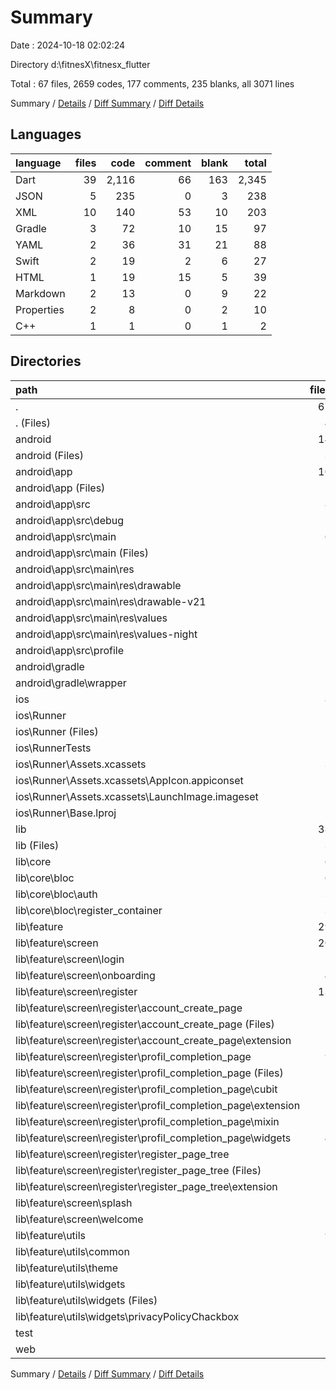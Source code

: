 # Summary

Date : 2024-10-18 02:02:24

Directory d:\\fitnesX\\fitnesx_flutter

Total : 67 files,  2659 codes, 177 comments, 235 blanks, all 3071 lines

Summary / [Details](details.md) / [Diff Summary](diff.md) / [Diff Details](diff-details.md)

## Languages
| language | files | code | comment | blank | total |
| :--- | ---: | ---: | ---: | ---: | ---: |
| Dart | 39 | 2,116 | 66 | 163 | 2,345 |
| JSON | 5 | 235 | 0 | 3 | 238 |
| XML | 10 | 140 | 53 | 10 | 203 |
| Gradle | 3 | 72 | 10 | 15 | 97 |
| YAML | 2 | 36 | 31 | 21 | 88 |
| Swift | 2 | 19 | 2 | 6 | 27 |
| HTML | 1 | 19 | 15 | 5 | 39 |
| Markdown | 2 | 13 | 0 | 9 | 22 |
| Properties | 2 | 8 | 0 | 2 | 10 |
| C++ | 1 | 1 | 0 | 1 | 2 |

## Directories
| path | files | code | comment | blank | total |
| :--- | ---: | ---: | ---: | ---: | ---: |
| . | 67 | 2,659 | 177 | 235 | 3,071 |
| . (Files) | 4 | 47 | 31 | 28 | 106 |
| android | 14 | 213 | 61 | 25 | 299 |
| android (Files) | 3 | 41 | 2 | 9 | 52 |
| android\\app | 10 | 167 | 59 | 15 | 241 |
| android\\app (Files) | 2 | 88 | 8 | 7 | 103 |
| android\\app\\src | 8 | 79 | 51 | 8 | 138 |
| android\\app\\src\\debug | 1 | 3 | 4 | 1 | 8 |
| android\\app\\src\\main | 6 | 73 | 43 | 6 | 122 |
| android\\app\\src\\main (Files) | 1 | 41 | 11 | 0 | 52 |
| android\\app\\src\\main\\res | 5 | 32 | 32 | 6 | 70 |
| android\\app\\src\\main\\res\\drawable | 1 | 4 | 7 | 2 | 13 |
| android\\app\\src\\main\\res\\drawable-v21 | 1 | 4 | 7 | 2 | 13 |
| android\\app\\src\\main\\res\\values | 2 | 15 | 9 | 1 | 25 |
| android\\app\\src\\main\\res\\values-night | 1 | 9 | 9 | 1 | 19 |
| android\\app\\src\\profile | 1 | 3 | 4 | 1 | 8 |
| android\\gradle | 1 | 5 | 0 | 1 | 6 |
| android\\gradle\\wrapper | 1 | 5 | 0 | 1 | 6 |
| ios | 8 | 229 | 4 | 13 | 246 |
| ios\\Runner | 7 | 222 | 2 | 9 | 233 |
| ios\\Runner (Files) | 2 | 13 | 0 | 3 | 16 |
| ios\\RunnerTests | 1 | 7 | 2 | 4 | 13 |
| ios\\Runner\\Assets.xcassets | 3 | 148 | 0 | 4 | 152 |
| ios\\Runner\\Assets.xcassets\\AppIcon.appiconset | 1 | 122 | 0 | 1 | 123 |
| ios\\Runner\\Assets.xcassets\\LaunchImage.imageset | 2 | 26 | 0 | 3 | 29 |
| ios\\Runner\\Base.lproj | 2 | 61 | 2 | 2 | 65 |
| lib | 38 | 2,102 | 56 | 156 | 2,314 |
| lib (Files) | 3 | 119 | 27 | 14 | 160 |
| lib\\core | 6 | 114 | 3 | 36 | 153 |
| lib\\core\\bloc | 6 | 114 | 3 | 36 | 153 |
| lib\\core\\bloc\\auth | 3 | 74 | 3 | 12 | 89 |
| lib\\core\\bloc\\register_container | 3 | 40 | 0 | 24 | 64 |
| lib\\feature | 29 | 1,869 | 26 | 106 | 2,001 |
| lib\\feature\\screen | 20 | 1,503 | 2 | 71 | 1,576 |
| lib\\feature\\screen\\login | 1 | 12 | 0 | 2 | 14 |
| lib\\feature\\screen\\onboarding | 4 | 324 | 0 | 17 | 341 |
| lib\\feature\\screen\\register | 13 | 947 | 2 | 42 | 991 |
| lib\\feature\\screen\\register\\account_create_page | 2 | 277 | 2 | 8 | 287 |
| lib\\feature\\screen\\register\\account_create_page (Files) | 1 | 242 | 2 | 6 | 250 |
| lib\\feature\\screen\\register\\account_create_page\\extension | 1 | 35 | 0 | 2 | 37 |
| lib\\feature\\screen\\register\\profil_completion_page | 9 | 438 | 0 | 26 | 464 |
| lib\\feature\\screen\\register\\profil_completion_page (Files) | 1 | 152 | 0 | 4 | 156 |
| lib\\feature\\screen\\register\\profil_completion_page\\cubit | 2 | 14 | 0 | 2 | 16 |
| lib\\feature\\screen\\register\\profil_completion_page\\extension | 1 | 40 | 0 | 3 | 43 |
| lib\\feature\\screen\\register\\profil_completion_page\\mixin | 1 | 26 | 0 | 4 | 30 |
| lib\\feature\\screen\\register\\profil_completion_page\\widgets | 4 | 206 | 0 | 13 | 219 |
| lib\\feature\\screen\\register\\register_page_tree | 2 | 232 | 0 | 8 | 240 |
| lib\\feature\\screen\\register\\register_page_tree (Files) | 1 | 123 | 0 | 4 | 127 |
| lib\\feature\\screen\\register\\register_page_tree\\extension | 1 | 109 | 0 | 4 | 113 |
| lib\\feature\\screen\\splash | 1 | 112 | 0 | 5 | 117 |
| lib\\feature\\screen\\welcome | 1 | 108 | 0 | 5 | 113 |
| lib\\feature\\utils | 9 | 366 | 24 | 35 | 425 |
| lib\\feature\\utils\\common | 1 | 20 | 20 | 12 | 52 |
| lib\\feature\\utils\\theme | 1 | 13 | 0 | 1 | 14 |
| lib\\feature\\utils\\widgets | 7 | 333 | 4 | 22 | 359 |
| lib\\feature\\utils\\widgets (Files) | 5 | 265 | 4 | 16 | 285 |
| lib\\feature\\utils\\widgets\\privacyPolicyChackbox | 2 | 68 | 0 | 6 | 74 |
| test | 1 | 14 | 10 | 7 | 31 |
| web | 2 | 54 | 15 | 6 | 75 |

Summary / [Details](details.md) / [Diff Summary](diff.md) / [Diff Details](diff-details.md)